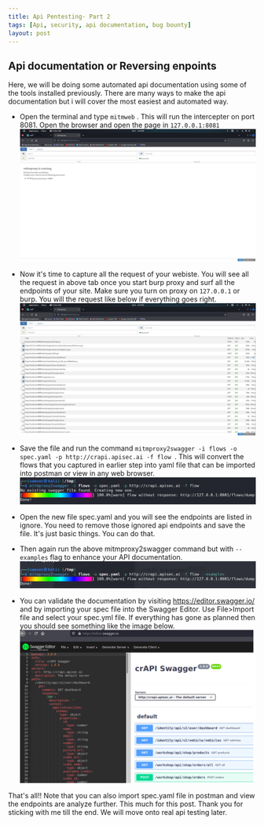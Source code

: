 ```yaml
---
title: Api Pentesting- Part 2
tags: [Api, security, api documentation, bug bounty]
layout: post
---  
```


## Api documentation or Reversing enpoints 

Here, we will be doing some automated api documentation using some of the tools installed previously. There are many ways to make the api documentation but i will cover the most easiest and automated way. 

- Open the terminal and type `mitmweb` . This will  run the intercepter on port 8081. Open the browser and open the page in `127.0.0.1:8081`
 ![Image](/assets/img/api/mitmweb.png)
 

- Now it's time to capture all the request of your webiste. You will see all the request in above tab once you start burp proxy and surf all the endpoints of your site. Make sure you turn on proxy on `127.0.0.1` or burp. You will the request like below if everything goes right.
 ![Image](/assets/img/api/captured.png)
  

- Save the file and run the command `mitmproxy2swagger -i flows -o spec.yaml -p http://crapi.apisec.ai -f flow `. This will convert the flows that you captured in earlier step into yaml file that can be imported into postman or view in any web browser. ![Image](/assets/img/api/mitmproxy2swagger.png)

- Open the new file spec.yaml and you will see the endpoints are listed in ignore. You need to remove those ignored api endpoints and save the file. It's just basic things. You can do that.

- Then again run the above mitmproxy2swagger command but with `--examples` flag to enhance your API documentation.![Image](/assets/img/api/mitm2.png)

- You can validate the documentation by visiting https://editor.swagger.io/ and by importing your spec file into the Swagger Editor. Use File>Import file and select your spec.yml file. If everything has gone as planned then you should see something like the image below.  ![Image](/assets/img/api/swagger.png)


That's all!! Note that you can also import spec.yaml file in postman and view the endpoints are analyze further. This much for this post. Thank you for sticking with me till the end. We will move onto real api testing later.
